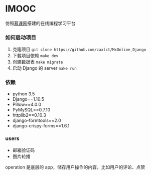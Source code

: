 # IMOOC
仿照[慕课网](http://www.imooc.com/)搭建的在线编程学习平台


### 如何启动项目
1. 克隆项目
`git clone https://github.com/zaxlct/MxOnline_Django`
2. 下载项目依赖
 `make dev`
3. 创建数据表
 `make migrate`
4. 启动 Django 的 server
 `make run`
### 依赖
- python 3.5
- Django==1.10.5
- Pillow==4.0.0
- PyMySQL==0.7.10
- httplib2==0.10.3
- django-formtools==2.0
- django-crispy-forms==1.6.1


### users
- 邮箱验证码
- 图片轮播

operation 是底层的 app，储存用户操作的内容，比如用户的评论、点赞